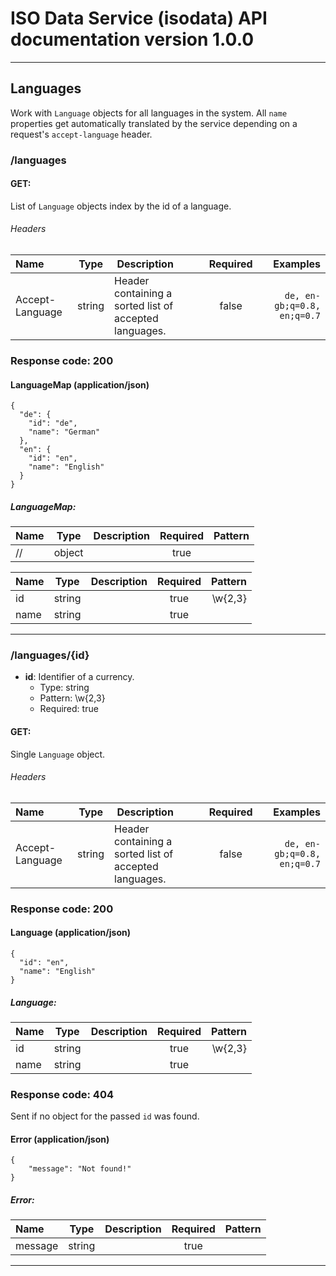 # ISO Data Service (isodata) API documentation version 1.0.0

---

## Languages
Work with `Language` objects for all languages in the system. All `name` properties get automatically translated by the service depending on a request's `accept-language` header.

### /languages

#### **GET**:
List of `Language` objects index by the id of a language.

###### Headers

| Name | Type | Description | Required | Examples |
|:-----|:----:|:------------|:--------:|---------:|
| Accept-Language | string | Header containing a sorted list of accepted languages. | false | ``` de, en-gb;q=0.8, en;q=0.7 ```  |

### Response code: 200

#### LanguageMap (application/json) 

```
{
  "de": {
    "id": "de",
    "name": "German"
  },
  "en": {
    "id": "en",
    "name": "English"
  }
}
 ```

##### *LanguageMap*:
| Name | Type | Description | Required | Pattern |
|:-----|:----:|:------------|:--------:|--------:|
| // | object |  | true |  |

| Name | Type | Description | Required | Pattern |
|:-----|:----:|:------------|:--------:|--------:|
| id | string |  | true | \w{2,3} |
| name | string |  | true |  |

---

### /languages/{id}

* **id**: Identifier of a currency.
    * Type: string
    * Pattern: \w{2,3}
    * Required: true

#### **GET**:
Single `Language` object.

###### Headers

| Name | Type | Description | Required | Examples |
|:-----|:----:|:------------|:--------:|---------:|
| Accept-Language | string | Header containing a sorted list of accepted languages. | false | ``` de, en-gb;q=0.8, en;q=0.7 ```  |

### Response code: 200

#### Language (application/json) 

```
{
  "id": "en",
  "name": "English"
}
 ```

##### *Language*:
| Name | Type | Description | Required | Pattern |
|:-----|:----:|:------------|:--------:|--------:|
| id | string |  | true | \w{2,3} |
| name | string |  | true |  |

### Response code: 404
Sent if no object for the passed `id` was found.

#### Error (application/json) 

```
{
    "message": "Not found!"
}
 ```

##### *Error*:
| Name | Type | Description | Required | Pattern |
|:-----|:----:|:------------|:--------:|--------:|
| message | string |  | true |  |

---

